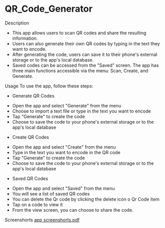 # QR_Code_Generator

Description
- This app allows users to scan QR codes and share the resulting information.
- Users can also generate their own QR codes by typing in the text they want to encode.
- After generating the code, users can save it to their phone's external storage or to the app's local database.
- Saved codes can be accessed from the "Saved" screen. The app has three main functions accessible via the menu: Scan, Create, and Generate.

Usage
To use the app, follow these steps:

* Generate QR Codes
 - Open the app and select "Generate" from the menu
 - Choose to import a text file or type in the text you want to encode
 - Tap "Generate" to create the code
 - Choose to save the code to your phone's external storage or to the app's local database
 
 * Create QR Codes
 - Open the app and select "Create" from the menu
 - Type in the text you want to encode in the QR code
 - Tap "Generate" to create the code
 - Choose to save the code to your phone's external storage or to the app's local database
 
 * Saved QR Codes
 - Open the app and select "Saved" from the menu
 - You will see a list of saved QR codes
 - You can delete the Qr code by clicking the delete icon o Qr Code item
 - Tap on a code to view it
 - From the view screen, you can choose to share the code.
 
 
 Screenshorts
[app screenshorts.pdf](https://github.com/Rahulrajput101/QR_Code_Generator/files/11058949/app.screenshorts.pdf)

 
 
  

